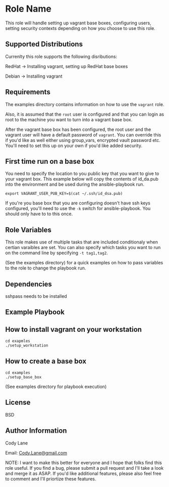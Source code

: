 Role Name
=========

This role will handle setting up vagrant base boxes, configuring users,
setting security contexts depending on how you choose to use this role.

Supported Distributions
-----------------------

Currenlty this role supports the following disributions:

RedHat -> Installing vagrant, setting up RedHat base boxes

Debian -> Installing vagrant 


Requirements
------------

The examples directory contains information on how to use the `vagrant`
role.

Also, it is assumed that the `root` user is configured and that you can
login as root to the machine you want to turn into a vagrant base box.

After the vagrant base box has been configured, the root user and the
vagrant user will have a default password of `vagrant`.  You can
override this if you'd like as well either using group_vars, encrypted
vault password etc.  You'll need to set this up on your own if you'd
like added security.

## First time run on a base box

You need to specify the location to you public key that you want to give
to your vagrant box.  This example below will copy the contents of
id_da.pub into the environment and be used during the ansible-playbook
run.
```
export VAGRANT_USER_PUB_KEY=$(cat ~/.ssh/id_dsa.pub)
```

If you're you base box that you are configuring doesn't have ssh keys
configured, you'll need to use the `-k` switch for ansible-playbook. You
should only have to to this once.


Role Variables
--------------

This role makes use of multiple tasks that are included conditionaly
when certian varaibles are set.  You can also specify which tasks you
want to run on the command line by specifying `-t tag1,tag2`.

(See the examples directory) for a quick examples on how to pass
variables to the role to change the playbook run.



Dependencies
------------

sshpass needs to be installed

Example Playbook
----------------
## How to install vagrant on your workstation
```
cd exapmles
./setup_workstation
```

## How to create a base box
```
cd examples
./setup_base_box
```

(See examples directory for playbook execution)

License
-------

BSD

Author Information
------------------
Cody Lane

Email: Cody.Lane@gmail.com

NOTE: I want to make this better for everyone and I hope that folks find
this role useful.  If you find a bug, please submit a pull request and
I'll take a look and merge it as ASAP.  If you'd like additional
features, please also feel free to comment and I'll priortize these
features.
